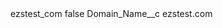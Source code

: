 <?xml version="1.0" encoding="UTF-8"?>
<CustomMetadata xmlns="http://soap.sforce.com/2006/04/metadata" xmlns:xsi="http://www.w3.org/2001/XMLSchema-instance" xmlns:xsd="http://www.w3.org/2001/XMLSchema">
    <label>ezstest_com</label>
    <protected>false</protected>
    <values>
        <field>Domain_Name__c</field>
        <value xsi:type="xsd:string">ezstest.com</value>
    </values>
</CustomMetadata>

